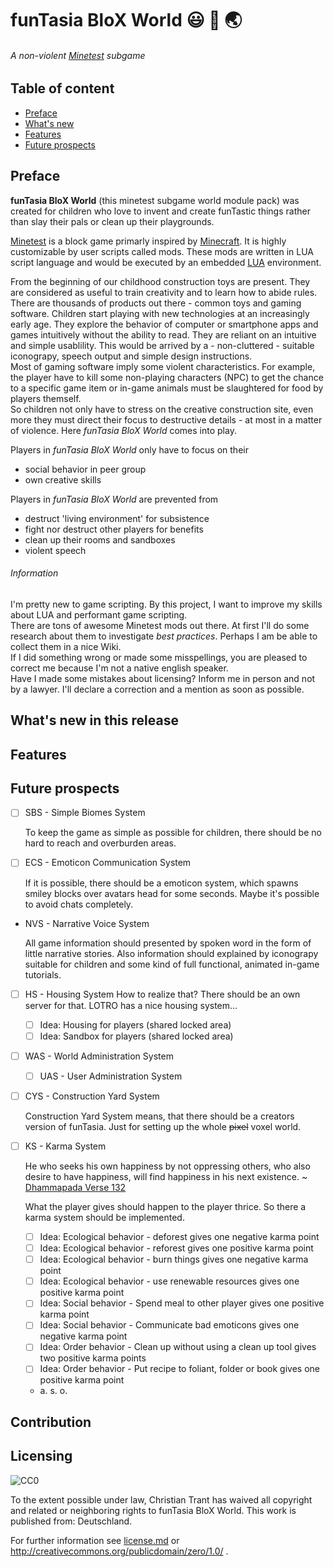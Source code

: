 <!-- 
[//]: # (project_name = 'funTasia BloX World')
[//]: # (project_alias = 'funtasia')
[//]: # (file_name = readme)
[//]: # (file_extension = md)
[//]: # (file_format = markdown)
[//]: # (file_version = {major_version = 0, minor_version = 1, patch_version = 0, suffix_version = {'unreleased', 'alpha'}})
[//]: # [!] File version numbers have to match with that release version number where the file was last amended
[//]: # (author = {surname = 'Christian', lastname = 'Trant'})
[//]: # (date_of_creation = {day = 21, month = 05, year = 2017})
[//]: # (date_of_last_change = {day = 23, month = 05, year = 2017})
[//]: # (license = 'CC0') 
-->
# **funTasia BloX World** :smiley: :game_die: :earth_asia:

###### _A non-violent [Minetest](http://www.minetest.net/) subgame_

## Table of content

<!-- 
[//]: # (todo = 'set reference links')
-->
* [Preface](#preface)
* [What's new](#whats-new-in-this-release)
* [Features](#features)
* [Future prospects](#future-prospects)

## Preface

**funTasia BloX World** (this minetest subgame world module pack) was created for children who love to invent and create funTastic things rather than slay their pals or clean up their playgrounds.
<!-- 
[//]: # (todo = 'Place repo badges here')
[//]: # (---)
-->
[Minetest](http://www.minetest.net/) is a block game primarly inspired by [Minecraft](https://minecraft.net/de-de/). It is highly customizable by user scripts called mods. These mods are written in LUA script language and would be executed by an embedded [LUA](https://www.lua.org/) environment.

From the beginning of our childhood construction toys are present. They are considered as useful to train creativity and to learn how to abide rules. There are thousands of products out there - common toys and gaming software. Children start playing with new technologies at an increasingly early age. They explore the behavior of computer or smartphone apps and games intuitively without the ability to read. They are reliant on an intuitive and simple usablility. This would be arrived by a - non-cluttered - suitable iconograpy, speech output and simple design instructions.  
Most of gaming software imply some violent characteristics. For example, the player have to kill some non-playing characters (NPC) to get the chance to a specific game item or in-game animals must be slaughtered for food by players themself.  
So children not only have to stress on the creative construction site, even more they must direct their focus to destructive details - at most in a matter of violence. Here *funTasia BloX World* comes into play.

Players in *funTasia BloX World* only have to focus on their
* social behavior in peer group 
* own creative skills

<!--
[//]: # (todo = 'add more fancy pros')
-->

Players in *funTasia BloX World* are prevented from
* destruct 'living environment' for subsistence
* fight nor destruct other players for benefits
* clean up their rooms and sandboxes
* violent speech

###### Information

I'm pretty new to game scripting. By this project, I want to improve my skills about LUA and performant game scripting.  
There are tons of awesome Minetest mods out there. At first I'll do some research about them to investigate *best practices*. Perhaps I am be able to collect them in a nice Wiki.  
If I did something wrong or made some misspellings, you are pleased to correct me because I'm not a native english speaker.  
Have I made some mistakes about licensing? Inform me in person and not by a lawyer. I'll declare a correction and a mention as soon as possible.

## What's new in this release

<!--
[//]: # (Excerpt of REALLY important changelog.md entries)
[//]: # (Stress to new features, improvements and major bugfixes)
-->

## Features

## Future prospects

- [ ] SBS - Simple Biomes System
  
  To keep the game as simple as possible for children, there should be no hard to reach and overburden areas. 
- [ ] ECS - Emoticon Communication System
  
  If it is possible, there should be a emoticon system, which spawns smiley blocks over avatars head for some seconds. Maybe it's possible to avoid chats completely.
- NVS - Narrative Voice System
  
  All game information should presented by spoken word in the form of little narrative stories. Also information should explained by iconograpy suitable for children and some kind of full functional, animated in-game tutorials.
- [ ] HS - Housing System
  How to realize that? There should be an own server for that. LOTRO has a nice housing system...
  - [ ] Idea: Housing for players (shared locked area)
  - [ ] Idea: Sandbox for players (shared locked area)
- [ ] WAS - World Administration System
  - [ ] UAS - User Administration System
- [ ] CYS - Construction Yard System
  
  Construction Yard System means, that there should be a creators version of funTasia. Just for setting up the whole ~~pixel~~ voxel world.
- [ ] KS - Karma System
  
  He who seeks his own happiness by not oppressing others, who also desire to have happiness, will find happiness in his next existence. ~ [Dhammapada Verse 132](http://www.tipitaka.net/tipitaka/dhp/verseload.php?verse=131)
  
  What the player gives should happen to the player thrice. So there a karma system should be implemented.
  - [ ] Idea: Ecological behavior - deforest gives one negative karma point
  - [ ] Idea: Ecological behavior - reforest gives one positive karma point
  - [ ] Idea: Ecological behavior - burn things gives one negative karma point
  - [ ] Idea: Ecological behavior - use renewable resources gives one positive karma point
  - [ ] Idea: Social behavior - Spend meal to other player gives one positive karma point
  - [ ] Idea: Social behavior - Communicate bad emoticons gives one negative karma point
  - [ ] Idea: Order behavior - Clean up without using a clean up tool gives two positive karma points
  - [ ] Idea: Order behavior - Put recipe to foliant, folder or book gives one positive karma point
  - a. s. o.
  
## Contribution

<!--
[//]: # (todo = 'add authors and licenses of used resources here')
[//]: # (todo = 'add link to contributing.md')
-->

## Licensing

![CC0](http://i.creativecommons.org/p/zero/1.0/88x31.png)

To the extent possible under law, Christian Trant has waived all copyright and related or neighboring rights to funTasia BloX World. This work is published from: Deutschland.

For further information see [license.md](https://github.com/FluttershyDeveloper/funTasia-BloX-World/blob/master/license.md) or http://creativecommons.org/publicdomain/zero/1.0/ .
